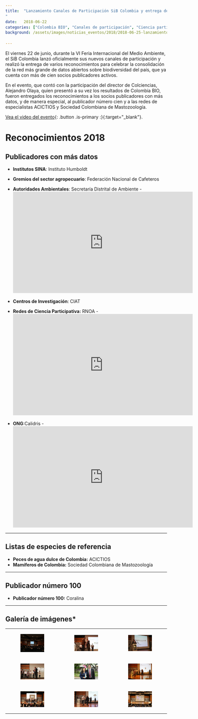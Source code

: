 ```yaml
---
title:  "Lanzamiento Canales de Participación SiB Colombia y entrega de reconocimientos 2018
"
date:   2018-06-22
categories: ["Colombia BIO", "Canales de participación", "Ciencia participativa", "2018", "Registros biológicos", "FIMA 2018"]
background: /assets/images/noticias_eventos/2018/2018-06-25-lanzamiento-canales-participacion.jpg

---
```



El viernes 22 de junio, durante la VI Feria Internacional del Medio Ambiente, el SiB Colombia lanzó oficialmente sus nuevos canales de participación y realizó la entrega de varios reconocimientos para celebrar la consolidación de la red más grande de datos abiertos sobre biodiversidad del país, que ya cuenta con más de cien socios publicadores activos.  

En el evento, que contó con la participación del director de Colciencias, Alejandro Olaya, quien presentó a su vez los resultados de Colombia BIO, fueron entregados los reconocimientos a los socios publicadores con más datos, y de manera especial, al publicador número cien y a las redes de especialistas ACICTIOS y Sociedad Colombiana de Mastozoología.   

[Vea el video del evento](https://www.facebook.com/watch/?v=1725704447523586){: .button .is-primary :}{:target="_blank"}. 


# Reconocimientos 2018

## Publicadores con más datos

- **Institutos SINA**: Instituto Humboldt 
- **Gremios del sector agropecuario**: Federación Nacional de Cafeteros
- **Autoridades Ambientales**: Secretaría Distrital de Ambiente
-<iframe width="560" height="315" src="https://www.youtube.com/embed/NjsnngDJzcE" title="YouTube video player" frameborder="0" allow="accelerometer; autoplay; clipboard-write; encrypted-media; gyroscope; picture-in-picture" allowfullscreen></iframe>

- **Centros de Investigación**: CIAT
- **Redes de Ciencia Participativa:** RNOA
-<iframe width="560" height="315" src="https://www.youtube.com/embed/Mnp7f0ax9OI" title="YouTube video player" frameborder="0" allow="accelerometer; autoplay; clipboard-write; encrypted-media; gyroscope; picture-in-picture" allowfullscreen></iframe>
- **ONG**:Calidris
-<iframe width="560" height="315" src="https://www.youtube.com/embed/Sk8rapfkO0I" title="YouTube video player" frameborder="0" allow="accelerometer; autoplay; clipboard-write; encrypted-media; gyroscope; picture-in-picture" allowfullscreen></iframe>



---

## Listas de especies de referencia

- **Peces de agua dulce de Colombia:** ACICTIOS
- **Mamíferos de Colombia:** Sociedad Colombiana de Mastozoología


---

## Publicador número 100
 
- **Publicador número 100:** Coralina


---

## Galería de imágenes*

| | |  |
|-------------|-------------|-----|
|<figure class="image is-480x480"><img src="/assets/images/noticias_eventos/2018/2018-06-25-lanzamiento-canales-participacion1.jpg"></figure>|<figure class="image is-480x480"><img src="/assets/images/noticias_eventos/2018/2018-06-25-lanzamiento-canales-participacion2.jpg"></figure>|<figure class="image is-480x480"><img src="/assets/images/noticias_eventos/2018/2018-06-25-lanzamiento-canales-participacion3.jpg"></figure>|
|<figure class="image is-480x480"><img src="/assets/images/noticias_eventos/2018/2018-06-25-lanzamiento-canales-participacion4.jpg"></figure>|<figure class="image is-480x480"><img src="/assets/images/noticias_eventos/2018/2018-06-25-lanzamiento-canales-participacion5.jpg"></figure>|<figure class="image is-480x480"><img src="/assets/images/noticias_eventos/2018/2018-06-25-lanzamiento-canales-participacion6.jpg"></figure>|
|<figure class="image is-480x480"><img src="/assets/images/noticias_eventos/2018/2018-06-25-lanzamiento-canales-participacion7.jpg"></figure>|<figure class="image is-480x480"><img src="/assets/images/noticias_eventos/2018/2018-06-25-lanzamiento-canales-participacion8.jpg"></figure>|<figure class="image is-480x480"><img src="/assets/images/noticias_eventos/2018/2018-06-25-lanzamiento-canales-participacion9.jpg"></figure>|
